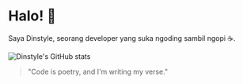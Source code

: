 # Halo! 👋

Saya Dinstyle, seorang developer yang suka ngoding sambil ngopi ☕.

![Dinstyle's GitHub stats](https://github-readme-stats.vercel.app/api?username=dinstyle&show_icons=true&theme=tokyonight)

> "Code is poetry, and I'm writing my verse."

